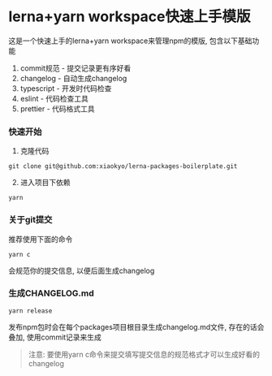 # lerna+yarn workspace快速上手模版

这是一个快速上手的lerna+yarn workspace来管理npm的模版, 包含以下基础功能

1. commit规范 - 提交记录更有序好看
2. changelog - 自动生成changelog
3. typescript - 开发时代码检查
4. eslint - 代码检查工具
5. prettier - 代码格式工具

### 快速开始

1. 克隆代码

```
git clone git@github.com:xiaokyo/lerna-packages-boilerplate.git
```

2. 进入项目下依赖

```
yarn
```

### 关于git提交

推荐使用下面的命令

```
yarn c
```

会规范你的提交信息, 以便后面生成changelog

### 生成CHANGELOG.md

```
yarn release
```

发布npm包时会在每个packages项目根目录生成changelog.md文件, 存在的话会叠加, 使用commit记录来生成 

> 注意: 要使用yarn c命令来提交填写提交信息的规范格式才可以生成好看的changelog

